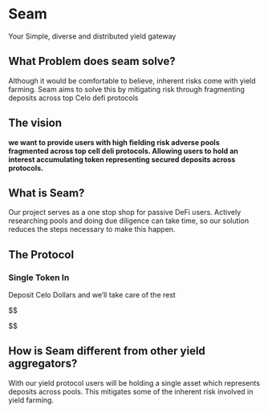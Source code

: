 # Seam

Your Simple, diverse and distributed yield gateway 

## What Problem does seam solve?

Although it would be comfortable to believe, inherent risks come with yield farming. Seam aims to solve this by mitigating risk through fragmenting deposits across top Celo defi protocols

## The vision

**we want to provide users with high fielding risk adverse pools fragmented across top cell deli protocols. Allowing users to hold an interest accumulating token representing secured deposits across protocols.**

## What is Seam?

Our project serves as a one stop shop for passive DeFi users. Actively researching pools and doing due diligence can take time, so our solution reduces the steps necessary to make this happen. 

## The Protocol

### Single Token In

Deposit Celo Dollars and we’ll take care of the rest

$$

$$

## How is Seam different from other yield aggregators?

With our yield protocol users will be holding a single asset which represents deposits across pools. This mitigates some of the inherent risk involved in yield farming.